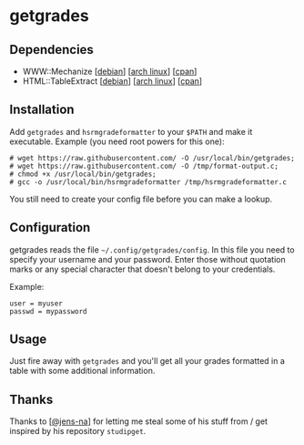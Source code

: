 getgrades
======

Dependencies
---
 - WWW::Mechanize [[debian](https://packages.debian.org/de/sid/libwww-mechanize-perl)] [[arch linux](https://www.archlinux.org/packages/community/any/perl-www-mechanize/)] [[cpan](http://search.cpan.org/~ether/WWW-Mechanize-1.74/lib/WWW/Mechanize.pm)]
 - HTML::TableExtract [[debian](https://packages.debian.org/de/wheezy/libhtml-tableextract-perl)] [[arch linux](https://www.archlinux.org/packages/community/any/perl-html-tableextract/)]  [[cpan](http://search.cpan.org/~msisk/HTML-TableExtract/lib/HTML/TableExtract.pm)] 

Installation
---
Add `getgrades` and `hsrmgradeformatter` to your `$PATH` and make it executable.
Example (you need root powers for this one):
```
# wget https://raw.githubusercontent.com/ -O /usr/local/bin/getgrades;
# wget https://raw.githubusercontent.com/ -O /tmp/format-output.c;
# chmod +x /usr/local/bin/getgrades;
# gcc -o /usr/local/bin/hsrmgradeformatter /tmp/hsrmgradeformatter.c
```
You still need to create your config file before you can make a lookup.

Configuration
---

getgrades reads the file `~/.config/getgrades/config`. In this file you
need to specify your username and your password. Enter those without
quotation marks or any special character that doesn't belong to your
credentials.

Example:
```
user = myuser
passwd = mypassword
```

Usage
---
Just fire away with `getgrades` and you'll get all your grades formatted
in a table with some additional information.

Thanks
---
Thanks to [[@jens-na](https://github.com/jens-na)] for letting me steal some of his stuff from / get inspired by his
repository `studipget`.
